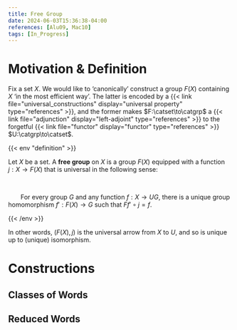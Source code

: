 ```yaml
---
title: Free Group
date: 2024-06-03T15:36:38-04:00
references: [Alu09, Mac10]
tags: [In_Progress]
---
```


# Motivation & Definition

Fix a set $X$. We would like to ‘canonically’ construct a group $F(X)$ containing $X$ ‘in the most efficient way’. The latter is encoded by a {{< link file="universal_constructions" display="universal property" type="references" >}}, and the former makes $F:\catset\to\catgrp$ a {{< link file="adjunction" display="left-adjoint" type="references" >}} to the forgetful {{< link file="functor" display="functor" type="references" >}} $U:\catgrp\to\catset$.


{{< env "definition" >}}

Let $X$ be a set. A **free group** on $X$ is a group $F(X)$ equipped with a function $j:X\to F(X)$ that is universal in the following sense:

<br>

&emsp;&emsp;For every group $G$ and any function $f:X\to UG$, there is a unique group homomorphism $f':F(X)\to G$ such that $Ff'\circ j=f$.

{{< /env >}}

In other words, $(F(X),j)$ is the universal arrow from $X$ to $U$, and so is unique up to (unique) isomorphism.

# Constructions

## Classes of Words

<div class="space"></div>

## Reduced Words
